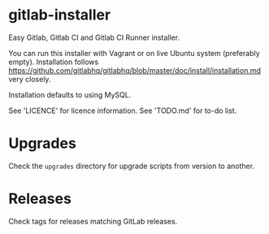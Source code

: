 gitlab-installer
================

Easy Gitlab, Gitlab CI and Gitlab CI Runner installer. 

You can run this installer with Vagrant or on live Ubuntu system (preferably empty).
Installation follows https://github.com/gitlabhq/gitlabhq/blob/master/doc/install/installation.md very closely.

Installation defaults to using MySQL.

See 'LICENCE' for licence information.
See 'TODO.md' for to-do list.

Upgrades
========

Check the `upgrades` directory for upgrade scripts from version to another.

Releases
========

Check tags for releases matching GitLab releases.
